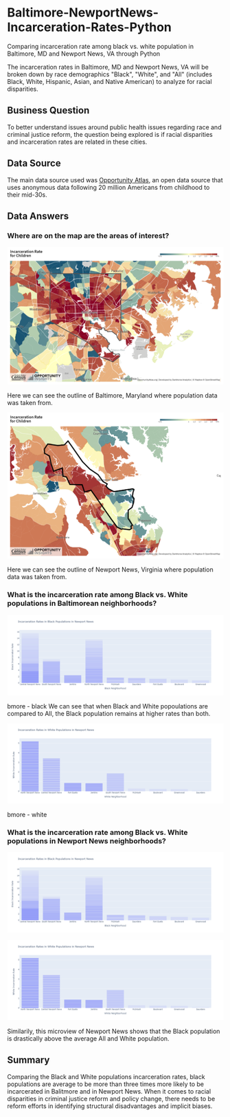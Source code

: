 # Baltimore-NewportNews-Incarceration-Rates-Python
Comparing incarceration rate among black vs. white population in Baltimore, MD and Newport News, VA through Python 

The incarceration rates in Baltimore, MD and Newport News, VA will be broken down by race demographics "Black", "White", and "All" (includes Black, White, Hispanic, Asian, and Native American) to analyze for racial disparities.

## Business Question 
To better understand issues around public health issues regarding race and criminal justice reform, the question being explored is if racial disparities and incarceration rates are related in these cities.

## Data Source 
The main data source used was [Opportunity Atlas](https://www.opportunityatlas.org/), an open data source that uses anonymous data following 20 million Americans from childhood to their mid-30s.

## Data Answers 

### Where are on the map are the areas of interest?  
![Baltimore, Maryland](https://github.com/EuniceNamkoong/Baltimore-NewportNews-Incarceration-Rates-Python/blob/main/Bmore%20Map.png)

Here we can see the outline of Baltimore, Maryland where population data was taken from.  

![Newport News, Virginia](https://github.com/EuniceNamkoong/Baltimore-NewportNews-Incarceration-Rates-Python/blob/main/NN%20Map.png)

Here we can see the outline of Newport News, Virginia where population data was taken from.  

### What is the incarceration rate among Black vs. White populations in Baltimorean neighborhoods? 
![Baltimore1](https://github.com/EuniceNamkoong/Baltimore-NewportNews-Incarceration-Rates-Python/blob/main/BAR_newport_black.png)

bmore - black 
We can see that when Black and White popoulations are compared to All, the Black population remains at higher rates than both. 

![Baltimore2](https://github.com/EuniceNamkoong/Baltimore-NewportNews-Incarceration-Rates-Python/blob/main/BAR_newport_white.png)

bmore - white 


### What is the incarceration rate among Black vs. White populations in Newport News neighborhoods? 

![Newport News1](https://github.com/EuniceNamkoong/Baltimore-NewportNews-Incarceration-Rates-Python/blob/main/BAR_newport_black.png)

![Newport News2](https://github.com/EuniceNamkoong/Baltimore-NewportNews-Incarceration-Rates-Python/blob/main/BAR_newport_white.png)

Similarily, this microview of Newport News shows that the Black population is drastically above the average All and White population. 

## Summary 
Comparing the Black and White populations incarceration rates, black populations are average to be more than three times more likely to be incarcerated in Balitmore and in Newport News. When it comes to racial disparities in criminal justice reform and policy change, there needs to be reform efforts in identifying structural disadvantages and implicit biases. 


